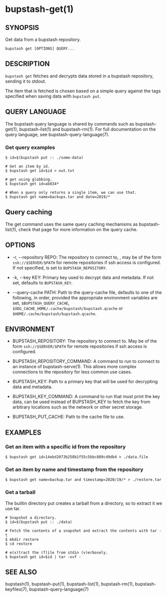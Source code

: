 bupstash-get(1) 
===============

## SYNOPSIS

Get data from a bupstash repository.

`bupstash get [OPTIONS] QUERY... `

## DESCRIPTION

`bupstash get` fetches and decrypts data stored in a bupstash repository, sending
it to stdout.

The item that is fetched is chosen based on a simple query against the 
tags specified when saving data with `bupstash put`.

## QUERY LANGUAGE

The bupstash query language is shared by commands such as bupstash-get(1), bupstash-list(1) and bupstash-rm(1).
For full documentation on the query language, see bupstash-query-language(7). 

### Get query examples

```
$ id=$(bupstash put :: ./some-data)

# Get an item by id.
$ bupstash get id=$id > out.txt

# get using globbing.
$ bupstash get id=ab834*

# When a query only returns a single item, we can use that.
$ bupstash get name=backups.tar and date=2019/*
```

## Query caching

The get command uses the same query caching mechanisms as bupstash-list(1), check that page for
more information on the query cache.

## OPTIONS

* -r, --repository REPO:
  The repository to connect to, , may be of the form `ssh://$SERVER/$PATH` for
  remote repositories if ssh access is configured. If not specified, is set to `BUPSTASH_REPOSITORY`.

* -k, --key KEY:
  Primary key used to decrypt data and metadata. If not set, defaults
  to `BUPSTASH_KEY`.

* --query-cache PATH:
  Path to the query-cache file, defaults to one of the following, in order, provided
  the appropriate environment variables are set, `$BUPSTASH_QUERY_CACHE`,
  `$XDG_CACHE_HOME/.cache/bupstash/bupstash.qcache` or `$HOME/.cache/bupstash/bupstash.qcache`.

## ENVIRONMENT

* BUPSTASH_REPOSITORY:
  The repository to connect to. May be of the form `ssh://$SERVER/$PATH` for
  remote repositories if ssh access is configured.

* BUPSTASH_REPOSITORY_COMMAND:
  A command to run to connect to an instance of bupstash-serve(1). This 
  allows more complex connections to the repository for less common use cases.

* BUPSTASH_KEY:
  Path to a primary key that will be used for decrypting data and metadata.

* BUPSTASH_KEY_COMMAND:
  A command to run that must print the key data, can be used instead of BUPSTASH_KEY
  to fetch the key from arbitrary locations such as the network or other secret storage.

* BUPSTASH_PUT_CACHE:
  Path to the cache file to use.

## EXAMPLES

### Get an item with a specific id from the repository

```
$ bupstash get id=14ebd2073b258b1f55c5bbc889c49db4 > ./data.file
```

### Get an item by name and timestamp from the repository

```
$ bupstash get name=backup.tar and timestamp=2020/19/* > ./restore.tar
```

### Get a tarball

The builtin directory put creates a tarball from a directory, so to extract 
it we use tar.

```
# Snapshot a directory.
$ id=$(bupstash put :: ./data)

# Fetch the contents of a snapshot and extract the contents with tar -t
$ mkdir restore
$ cd restore 

# e(x)tract the (f)ile from stdin (v)erbosely.
$ bupstash get id=$id | tar -xvf -
```

## SEE ALSO

bupstash(1), bupstash-put(1), bupstash-list(1), bupstash-rm(1), bupstash-keyfiles(7),
bupstash-query-language(7)
